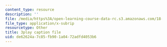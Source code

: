 ```yaml
---
content_type: resource
description: ''
file: /media/https%3A/open-learning-course-data-rc.s3.amazonaws.com/18-01sc-single-variable-calculus-fall-2010/de62624a7c85fb901a0472adfd4053b6_9v25gg2qJYE.srt
file_type: application/x-subrip
resourcetype: Other
title: 3play caption file
uid: de62624a-7c85-fb90-1a04-72adfd4053b6
---
```


